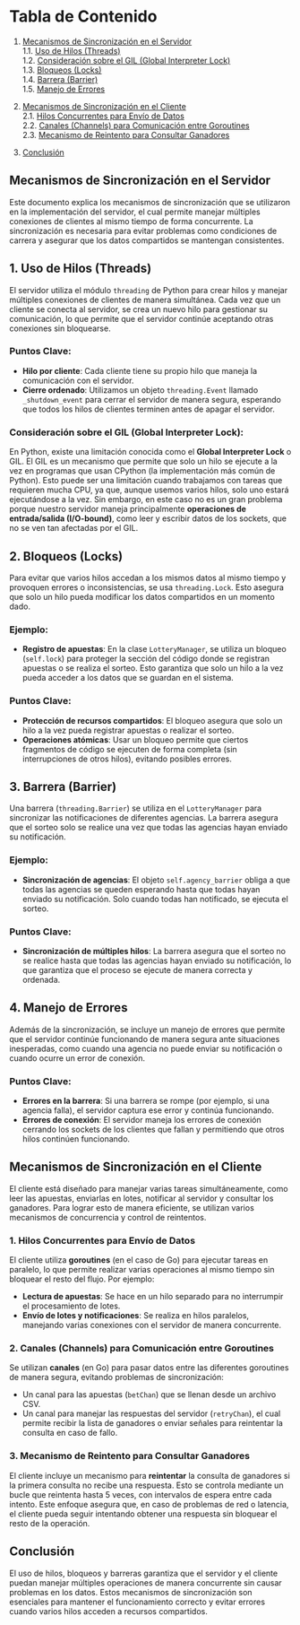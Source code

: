 # Tabla de Contenido

1. [Mecanismos de Sincronización en el Servidor](#mecanismos-de-sincronización-en-el-servidor)  
   1.1. [Uso de Hilos (Threads)](#1-uso-de-hilos-threads)  
   1.2. [Consideración sobre el GIL (Global Interpreter Lock)](#consideración-sobre-el-gil-global-interpreter-lock)  
   1.3. [Bloqueos (Locks)](#2-bloqueos-locks)  
   1.4. [Barrera (Barrier)](#3-barrera-barrier)  
   1.5. [Manejo de Errores](#4-manejo-de-errores)

2. [Mecanismos de Sincronización en el Cliente](#mecanismos-de-sincronización-en-el-cliente)  
   2.1. [Hilos Concurrentes para Envío de Datos](#1-hilos-concurrentes-para-envío-de-datos)  
   2.2. [Canales (Channels) para Comunicación entre Goroutines](#2-canales-channels-para-comunicación-entre-goroutines)  
   2.3. [Mecanismo de Reintento para Consultar Ganadores](#3-mecanismo-de-reintento-para-consultar-ganadores)

3. [Conclusión](#conclusión)

## Mecanismos de Sincronización en el Servidor

Este documento explica los mecanismos de sincronización que se utilizaron en la implementación del servidor, el cual
permite manejar múltiples conexiones de clientes al mismo tiempo de forma concurrente. La sincronización es necesaria
para evitar problemas como condiciones de carrera y asegurar que los datos compartidos se mantengan consistentes.

## 1. **Uso de Hilos (Threads)**

El servidor utiliza el módulo `threading` de Python para crear hilos y manejar múltiples conexiones de clientes de
manera simultánea. Cada vez que un cliente se conecta al servidor, se crea un nuevo hilo para gestionar su comunicación,
lo que permite que el servidor continúe aceptando otras conexiones sin bloquearse.

### Puntos Clave:

- **Hilo por cliente**: Cada cliente tiene su propio hilo que maneja la comunicación con el servidor.
- **Cierre ordenado**: Utilizamos un objeto `threading.Event` llamado `_shutdown_event` para cerrar el servidor de
  manera segura, esperando que todos los hilos de clientes terminen antes de apagar el servidor.

### **Consideración sobre el GIL (Global Interpreter Lock)**:

En Python, existe una limitación conocida como el **Global Interpreter Lock** o GIL. El GIL es un mecanismo que permite
que solo un hilo se ejecute a la vez en programas que usan CPython (la implementación más común de Python). Esto puede
ser una limitación cuando trabajamos con tareas que requieren mucha CPU, ya que, aunque usemos varios hilos, solo uno
estará ejecutándose a la vez. Sin embargo, en este caso no es un gran problema porque nuestro servidor maneja
principalmente **operaciones de entrada/salida (I/O-bound)**, como leer y escribir datos de los sockets, que no se ven tan afectadas por el GIL.

## 2. **Bloqueos (Locks)**

Para evitar que varios hilos accedan a los mismos datos al mismo tiempo y provoquen errores o inconsistencias, se
usa `threading.Lock`. Esto asegura que solo un hilo pueda modificar los datos compartidos en un momento dado.

### Ejemplo:

- **Registro de apuestas**: En la clase `LotteryManager`, se utiliza un bloqueo (`self.lock`) para proteger la sección
  del código donde se registran apuestas o se realiza el sorteo. Esto garantiza que solo un hilo a la vez pueda acceder
  a los datos que se guardan en el sistema.

### Puntos Clave:

- **Protección de recursos compartidos**: El bloqueo asegura que solo un hilo a la vez pueda registrar apuestas o
  realizar el sorteo.
- **Operaciones atómicas**: Usar un bloqueo permite que ciertos fragmentos de código se ejecuten de forma completa (sin
  interrupciones de otros hilos), evitando posibles errores.

## 3. **Barrera (Barrier)**

Una barrera (`threading.Barrier`) se utiliza en el `LotteryManager` para sincronizar las notificaciones de diferentes
agencias. La barrera asegura que el sorteo solo se realice una vez que todas las agencias hayan enviado su notificación.

### Ejemplo:

- **Sincronización de agencias**: El objeto `self.agency_barrier` obliga a que todas las agencias se queden esperando
  hasta que todas hayan enviado su notificación. Solo cuando todas han notificado, se ejecuta el sorteo.

### Puntos Clave:

- **Sincronización de múltiples hilos**: La barrera asegura que el sorteo no se realice hasta que todas las agencias
  hayan enviado su notificación, lo que garantiza que el proceso se ejecute de manera correcta y ordenada.

## 4. **Manejo de Errores**

Además de la sincronización, se incluye un manejo de errores que permite que el servidor continúe funcionando de manera
segura ante situaciones inesperadas, como cuando una agencia no puede enviar su notificación o cuando ocurre un error de
conexión.

### Puntos Clave:

- **Errores en la barrera**: Si una barrera se rompe (por ejemplo, si una agencia falla), el servidor captura ese error
  y continúa funcionando.
- **Errores de conexión**: El servidor maneja los errores de conexión cerrando los sockets de los clientes que fallan y
  permitiendo que otros hilos continúen funcionando.

## Mecanismos de Sincronización en el Cliente

El cliente está diseñado para manejar varias tareas simultáneamente, como leer las apuestas, enviarlas en lotes,
notificar al servidor y consultar los ganadores. Para lograr esto de manera eficiente, se utilizan varios mecanismos de
concurrencia y control de reintentos.

### 1. **Hilos Concurrentes para Envío de Datos**

El cliente utiliza **goroutines** (en el caso de Go) para ejecutar tareas en paralelo, lo que permite realizar varias
operaciones al mismo tiempo sin bloquear el resto del flujo. Por ejemplo:

- **Lectura de apuestas**: Se hace en un hilo separado para no interrumpir el procesamiento de lotes.
- **Envío de lotes y notificaciones**: Se realiza en hilos paralelos, manejando varias conexiones con el servidor de
  manera concurrente.

### 2. **Canales (Channels) para Comunicación entre Goroutines**

Se utilizan **canales** (en Go) para pasar datos entre las diferentes goroutines de manera segura, evitando problemas de
sincronización:

- Un canal para las apuestas (`betChan`) que se llenan desde un archivo CSV.
- Un canal para manejar las respuestas del servidor (`retryChan`), el cual permite recibir la lista de ganadores o
  enviar señales para reintentar la consulta en caso de fallo.

### 3. **Mecanismo de Reintento para Consultar Ganadores**

El cliente incluye un mecanismo para **reintentar** la consulta de ganadores si la primera consulta no recibe una
respuesta. Esto se controla mediante un bucle que reintenta hasta 5 veces, con intervalos de espera entre cada intento.
Este enfoque asegura que, en caso de problemas de red o latencia, el cliente pueda seguir intentando obtener una
respuesta sin bloquear el resto de la operación.

## Conclusión

El uso de hilos, bloqueos y barreras garantiza que el servidor y el cliente puedan manejar múltiples operaciones de
manera concurrente sin causar problemas en los datos. Estos mecanismos de sincronización son esenciales para mantener el
funcionamiento correcto y evitar errores cuando varios hilos acceden a recursos compartidos.
